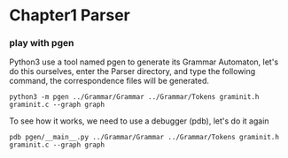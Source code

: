 # Chapter1 Parser

### play with pgen

Python3 use a tool named pgen to generate its Grammar Automaton, let's do this ourselves, enter the Parser directory, and type the following command, the correspondence files will be generated.

```python3 -m pgen ../Grammar/Grammar ../Grammar/Tokens graminit.h graminit.c --graph graph ```

To see how it works, we need to use a debugger (pdb), let's do it again

```pdb pgen/__main__.py ../Grammar/Grammar ../Grammar/Tokens graminit.h graminit.c --graph graph```


